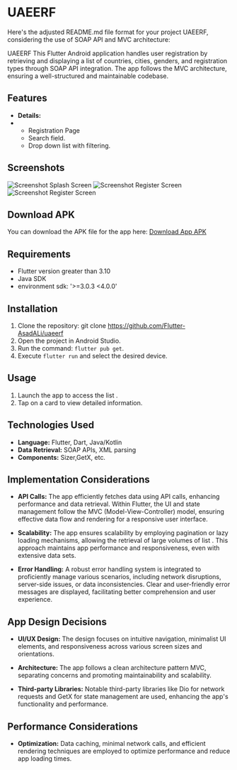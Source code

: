 # UAEERF



Here's the adjusted README.md file format for your project UAEERF, considering the use of SOAP API and MVC architecture:

UAEERF
This Flutter Android application handles user registration by retrieving and displaying a list of countries, cities, genders, and registration types through SOAP API integration. The app follows the MVC architecture, ensuring a well-structured and maintainable codebase.

## Features

- **Details:**
- 
    - Registration Page
    - Search field.
    - Drop down list with filtering.
## Screenshots

![Screenshot Splash Screen](https://github.com/Flutter-AsadALi/uaeerf/blob/main/assets/SS/splash.png)
![Screenshot Register Screen](https://github.com/Flutter-AsadALi/uaeerf/blob/main/assets/SS/s1.png)
![Screenshot Register Screen](https://github.com/Flutter-AsadALi/uaeerf/blob/main/assets/SS/s2.png)




## Download APK


You can download the APK file for the app here: [Download App APK](https://github.com/Flutter-AsadALi/uaeerf/blob/main/assets/SS/app-release.apk)
## Requirements

- Flutter version greater than 3.10
- Java SDK
- environment sdk: '>=3.0.3 <4.0.0'

## Installation

1. Clone the repository:
   git clone https://github.com/Flutter-AsadALi/uaeerf
2. Open the project in Android Studio.
3. Run the command: `flutter pub get`.
4. Execute `flutter run` and select the desired device.

## Usage

1. Launch the app to access the list .
2. Tap on a card to view detailed information.

## Technologies Used

- **Language:** Flutter, Dart, Java/Kotlin
- **Data Retrieval:** SOAP APIs, XML parsing
- **Components:**  Sizer,GetX, etc.

## Implementation Considerations

- **API Calls:** The app efficiently fetches data using API calls, enhancing performance and data retrieval. Within Flutter, the UI and state management follow the MVC (Model-View-Controller) model, ensuring effective data flow and rendering for a responsive user interface.

- **Scalability:** The app ensures scalability by employing pagination or lazy loading mechanisms, allowing the retrieval of large volumes of list . This approach maintains app performance and responsiveness, even with extensive data sets.

- **Error Handling:** A robust error handling system is integrated to proficiently manage various scenarios, including network disruptions, server-side issues, or data inconsistencies. Clear and user-friendly error messages are displayed, facilitating better comprehension and user experience.


## App Design Decisions

- **UI/UX Design:** The design focuses on intuitive navigation, minimalist UI elements, and responsiveness across various screen sizes and orientations.

- **Architecture:** The app follows a clean architecture pattern MVC, separating concerns and promoting maintainability and scalability.

- **Third-party Libraries:** Notable third-party libraries like Dio for network requests and GetX for state management are used, enhancing the app's functionality and performance.

## Performance Considerations

- **Optimization:** Data caching, minimal network calls, and efficient rendering techniques are employed to optimize performance and reduce app loading times.
